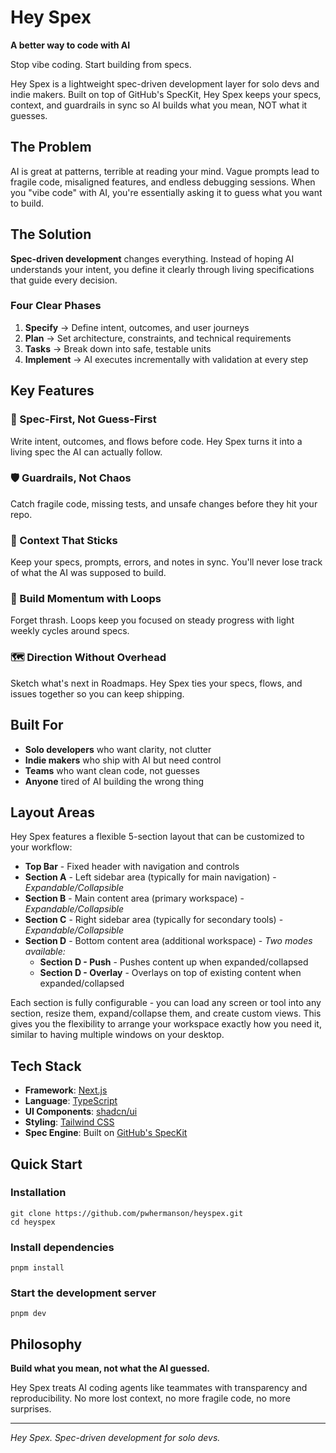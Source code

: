 # Hey Spex

**A better way to code with AI**

Stop vibe coding. Start building from specs.

Hey Spex is a lightweight spec-driven development layer for solo devs and indie makers. Built on top of GitHub's SpecKit, Hey Spex keeps your specs, context, and guardrails in sync so AI builds what you mean, NOT what it guesses.

## The Problem

AI is great at patterns, terrible at reading your mind. Vague prompts lead to fragile code, misaligned features, and endless debugging sessions. When you "vibe code" with AI, you're essentially asking it to guess what you want to build.

## The Solution

**Spec-driven development** changes everything. Instead of hoping AI understands your intent, you define it clearly through living specifications that guide every decision.

### Four Clear Phases

1. **Specify** → Define intent, outcomes, and user journeys
2. **Plan** → Set architecture, constraints, and technical requirements  
3. **Tasks** → Break down into safe, testable units
4. **Implement** → AI executes incrementally with validation at every step

## Key Features

### 🎯 Spec-First, Not Guess-First
Write intent, outcomes, and flows before code. Hey Spex turns it into a living spec the AI can actually follow.

### 🛡️ Guardrails, Not Chaos
Catch fragile code, missing tests, and unsafe changes before they hit your repo.

### 🧠 Context That Sticks
Keep your specs, prompts, errors, and notes in sync. You'll never lose track of what the AI was supposed to build.

### 🔄 Build Momentum with Loops
Forget thrash. Loops keep you focused on steady progress with light weekly cycles around specs.

### 🗺️ Direction Without Overhead
Sketch what's next in Roadmaps. Hey Spex ties your specs, flows, and issues together so you can keep shipping.

## Built For

- **Solo developers** who want clarity, not clutter
- **Indie makers** who ship with AI but need control
- **Teams** who want clean code, not guesses
- **Anyone** tired of AI building the wrong thing

## Layout Areas

Hey Spex features a flexible 5-section layout that can be customized to your workflow:

- **Top Bar** - Fixed header with navigation and controls
- **Section A** - Left sidebar area (typically for main navigation) - *Expandable/Collapsible*
- **Section B** - Main content area (primary workspace) - *Expandable/Collapsible*
- **Section C** - Right sidebar area (typically for secondary tools) - *Expandable/Collapsible*
- **Section D** - Bottom content area (additional workspace) - *Two modes available:*
  - **Section D - Push** - Pushes content up when expanded/collapsed
  - **Section D - Overlay** - Overlays on top of existing content when expanded/collapsed

Each section is fully configurable - you can load any screen or tool into any section, resize them, expand/collapse them, and create custom views. This gives you the flexibility to arrange your workspace exactly how you need it, similar to having multiple windows on your desktop.

## Tech Stack

- **Framework**: [Next.js](https://nextjs.org/)
- **Language**: [TypeScript](https://www.typescriptlang.org/)
- **UI Components**: [shadcn/ui](https://ui.shadcn.com/)
- **Styling**: [Tailwind CSS](https://tailwindcss.com/)
- **Spec Engine**: Built on [GitHub's SpecKit](https://github.com/github/speckit)

## Quick Start

### Installation

```shell
git clone https://github.com/pwhermanson/heyspex.git
cd heyspex
```

### Install dependencies

```shell
pnpm install
```

### Start the development server

```shell
pnpm dev
```

## Philosophy

**Build what you mean, not what the AI guessed.**

Hey Spex treats AI coding agents like teammates with transparency and reproducibility. No more lost context, no more fragile code, no more surprises.

---

*Hey Spex. Spec-driven development for solo devs.*